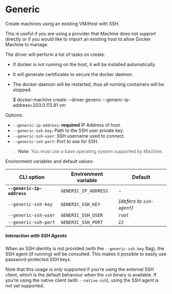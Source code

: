 <!--[metadata]>
+++
title = "Generic"
description = "Generic driver for machine"
keywords = ["machine, Generic, driver"]
[menu.main]
parent="smn_machine_drivers"
+++
<![end-metadata]-->

# Generic

Create machines using an existing VM/Host with SSH.

This is useful if you are using a provider that Machine does not support
directly or if you would like to import an existing host to allow Docker
Machine to manage.

The driver will perform a list of tasks on create:

-   If docker is not running on the host, it will be installed automatically.
-   It will generate certificates to secure the docker daemon
-   The docker daemon will be restarted, thus all running containers will be stopped.


    $ docker-machine create --driver generic --generic-ip-address=203.0.113.81 vm

Options:

-   `--generic-ip-address`: **required** IP Address of host.
-   `--generic-ssh-key`: Path to the SSH user private key.
-   `--generic-ssh-user`: SSH username used to connect.
-   `--generic-ssh-port`: Port to use for SSH.

> **Note**: You must use a base operating system supported by Machine.

Environment variables and default values:

| CLI option                 | Environment variable | Default                   |
| -------------------------- | -------------------- | ------------------------- |
| **`--generic-ip-address`** | `GENERIC_IP_ADDRESS` | -                         |
| `--generic-ssh-key`        | `GENERIC_SSH_KEY`    | _(defers to `ssh-agent`)_ |
| `--generic-ssh-user`       | `GENERIC_SSH_USER`   | `root`                    |
| `--generic-ssh-port`       | `GENERIC_SSH_PORT`   | `22`                      |

##### Interaction with SSH Agents

When an SSH identity is not provided (with the `--generic-ssh-key` flag),
the SSH agent (if running) will be consulted. This makes it possible to
easily use password-protected SSH keys.

Note that this usage is _only_ supported if you're using the external SSH client,
which is the default behaviour when the `ssh` binary is available. If you're
using the native client (with `--native-ssh`), using the SSH agent is not yet
supported.
